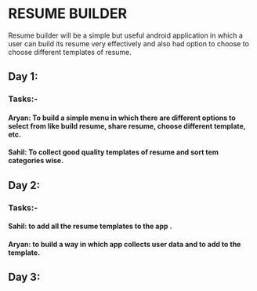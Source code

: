 # RESUME BUILDER

Resume builder will be a simple but useful android application in which a user can build its resume very effectively and also had option to choose to choose different templates of resume.

## Day 1:
### Tasks:-
#### Aryan: To build a simple menu in which there are different options to select from like build resume, share resume, choose different template, etc.
#### Sahil: To collect good quality templates of resume and sort tem categories wise.

## Day 2:
### Tasks:-
#### Sahil: to add all the resume templates to the app . 
#### Aryan: to build a way in which app collects user data and to add to the template.

## Day 3:


